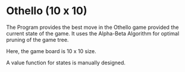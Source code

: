 # Othello (10 x 10)

The Program provides the best move in the Othello game provided the current state of the game. It uses the Alpha-Beta Algorithm for optimal pruning of the game tree.

Here, the game board is 10 x 10 size.

A value function for states is manually designed.
